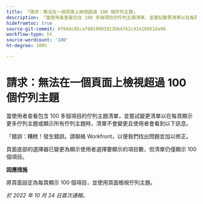 ```yaml
---
title: 「請求：無法在一個頁面上檢視超過 100 個佇列主題」
description: 「當使用者查看包含 100 多個項目的佇列主題清單，並嘗試變更清單以在每頁顯示更多佇列主題或顯示所有佇列主題時，清單不會變更且使用者會看到錯誤訊息。」
hidefromtoc: true
source-git-commit: 8f04dc85caf0019001913bb4762c924109516a96
workflow-type: ht
source-wordcount: '180'
ht-degree: 100%

---
```



# 請求：無法在一個頁面上檢視超過 100 個佇列主題

當使用者查看包含 100 多個項目的佇列主題清單，並嘗試變更清單以在每頁顯示更多佇列主題或顯示所有佇列主題時，清單不會變更且使用者會看到以下訊息。

「錯誤：糟糕！發生錯誤。請聯絡 Workfront，以便我們找出問題並加以修正。

頁面底部的選擇器已變更為顯示使用者選擇要顯示的項目數，但清單仍僅顯示 100 個項目。

**因應措施**

將頁面設定為每頁顯示 100 個項目，並使用頁面檢視佇列主題。

_於 2022 年 10 月 24 日首次通報。_

